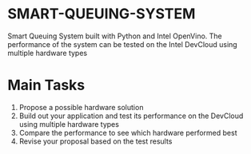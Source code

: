 # SMART-QUEUING-SYSTEM

Smart Queuing System built with Python and Intel OpenVino.  The performance of the system can be tested on the Intel DevCloud using multiple hardware types

# Main Tasks
  1. Propose a possible hardware solution
  2. Build out your application and test its performance on the DevCloud using multiple hardware types
  3. Compare the performance to see which hardware performed best
  4. Revise your proposal based on the test results
